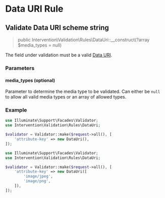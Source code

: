 # Data URI Rule
## Validate Data URI scheme string

> public Intervention\Validation\Rules\DataUri::__construct(?array $media_types = null)

The field under validation must be a valid [Data URI](https://en.wikipedia.org/wiki/Data_URI_scheme).

### Parameters

#### media_types (optional)

Parameter to determine the media type to be validated. Can either be `null` to
allow all valid media types or an array of allowed types.

### Example

```php
use Illuminate\Support\Facades\Validator;
use Intervention\Validation\Rules\DataUri;

$validator = Validator::make($request->all(), [
    'attribute-key' => new DataUri(),
]);
```

```php
use Illuminate\Support\Facades\Validator;
use Intervention\Validation\Rules\DataUri;

$validator = Validator::make($request->all(), [
    'attribute-key' => new DataUri([
        'image/jpeg',
        'image/png',
    ]),
]);
```
